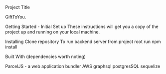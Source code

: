 Project Title
 
 GiftToYou.

Getting Started - Initial Set up
These instructions will get you a copy of the project up and running on your local machine.


Installing
Clone repository
To run backend server from project root run
npm install



Built With
(dependencies worth noting)

ParcelJS - a web application bundler
AWS
graphsql
postgresSQL
sequelize 
